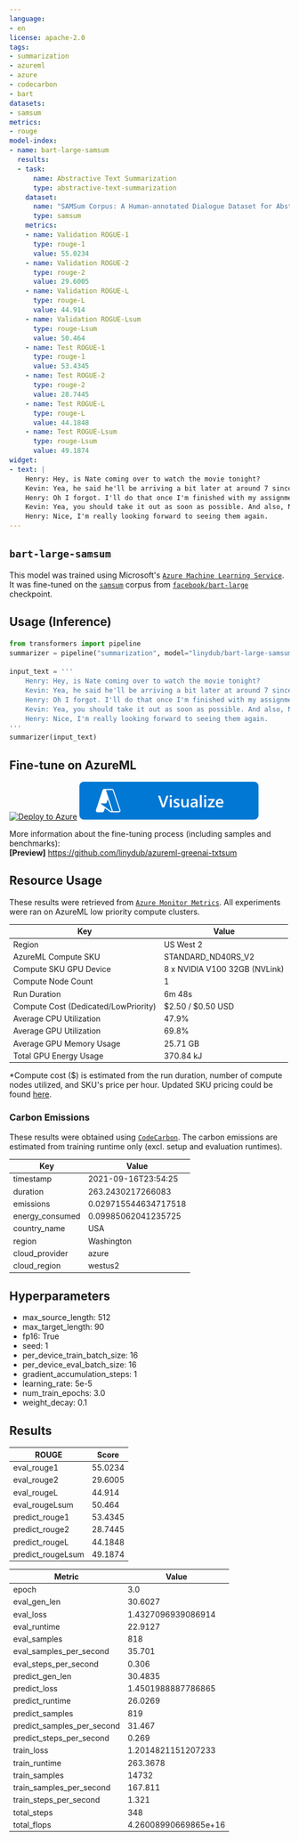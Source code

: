 ```yaml
---
language:
- en
license: apache-2.0
tags:
- summarization
- azureml
- azure
- codecarbon
- bart
datasets:
- samsum
metrics:
- rouge
model-index:
- name: bart-large-samsum
  results:
  - task: 
      name: Abstractive Text Summarization
      type: abstractive-text-summarization
    dataset:
      name: "SAMSum Corpus: A Human-annotated Dialogue Dataset for Abstractive Summarization" 
      type: samsum
    metrics:
    - name: Validation ROGUE-1
      type: rouge-1
      value: 55.0234
    - name: Validation ROGUE-2
      type: rouge-2
      value: 29.6005
    - name: Validation ROGUE-L
      type: rouge-L
      value: 44.914
    - name: Validation ROGUE-Lsum
      type: rouge-Lsum
      value: 50.464
    - name: Test ROGUE-1
      type: rouge-1
      value: 53.4345
    - name: Test ROGUE-2
      type: rouge-2
      value: 28.7445
    - name: Test ROGUE-L
      type: rouge-L
      value: 44.1848
    - name: Test ROGUE-Lsum
      type: rouge-Lsum
      value: 49.1874
widget:
- text: | 
    Henry: Hey, is Nate coming over to watch the movie tonight?
    Kevin: Yea, he said he'll be arriving a bit later at around 7 since he gets off of work at 6. Have you taken out the garbage yet?
    Henry: Oh I forgot. I'll do that once I'm finished with my assignment for my math class.
    Kevin: Yea, you should take it out as soon as possible. And also, Nate is bringing his girlfriend.
    Henry: Nice, I'm really looking forward to seeing them again.
---
```


## `bart-large-samsum`
This model was trained using Microsoft's [`Azure Machine Learning Service`](https://azure.microsoft.com/en-us/services/machine-learning). It was fine-tuned on the [`samsum`](https://huggingface.co/datasets/samsum) corpus from [`facebook/bart-large`](https://huggingface.co/facebook/bart-large) checkpoint.

## Usage (Inference)
```python
from transformers import pipeline
summarizer = pipeline("summarization", model="linydub/bart-large-samsum")

input_text = '''
    Henry: Hey, is Nate coming over to watch the movie tonight?
    Kevin: Yea, he said he'll be arriving a bit later at around 7 since he gets off of work at 6. Have you taken out the garbage yet?
    Henry: Oh I forgot. I'll do that once I'm finished with my assignment for my math class.
    Kevin: Yea, you should take it out as soon as possible. And also, Nate is bringing his girlfriend.
    Henry: Nice, I'm really looking forward to seeing them again.
'''
summarizer(input_text)
```

## Fine-tune on AzureML
[![Deploy to Azure](https://aka.ms/deploytoazurebutton)](https://portal.azure.com/#create/Microsoft.Template/uri/https%3A%2F%2Fraw.githubusercontent.com%2Flinydub%2Fazureml-greenai-txtsum%2Fmain%2F.cloud%2Ftemplate-hub%2Flinydub%2Farm-bart-large-samsum.json) [![Visualize](https://raw.githubusercontent.com/Azure/azure-quickstart-templates/master/1-CONTRIBUTION-GUIDE/images/visualizebutton.svg?sanitize=true)](http://armviz.io/#/?load=https://raw.githubusercontent.com/linydub/azureml-greenai-txtsum/main/.cloud/template-hub/linydub/arm-bart-large-samsum.json)

More information about the fine-tuning process (including samples and benchmarks):  
**[Preview]** https://github.com/linydub/azureml-greenai-txtsum

## Resource Usage
These results were retrieved from [`Azure Monitor Metrics`](https://docs.microsoft.com/en-us/azure/azure-monitor/essentials/data-platform-metrics). All experiments were ran on AzureML low priority compute clusters.

| Key | Value |
| --- | ----- |
| Region | US West 2 |
| AzureML Compute SKU | STANDARD_ND40RS_V2 |
| Compute SKU GPU Device | 8 x NVIDIA V100 32GB (NVLink) |
| Compute Node Count | 1 |
| Run Duration | 6m 48s |
| Compute Cost (Dedicated/LowPriority) | $2.50 / $0.50 USD |
| Average CPU Utilization | 47.9% |
| Average GPU Utilization | 69.8% |
| Average GPU Memory Usage | 25.71 GB |
| Total GPU Energy Usage | 370.84 kJ |


*Compute cost ($) is estimated from the run duration, number of compute nodes utilized, and SKU's price per hour. Updated SKU pricing could be found [here](https://azure.microsoft.com/en-us/pricing/details/machine-learning).  

### Carbon Emissions
These results were obtained using [`CodeCarbon`](https://github.com/mlco2/codecarbon). The carbon emissions are estimated from training runtime only (excl. setup and evaluation runtimes).  

| Key | Value |
| --- | ----- |
| timestamp | 2021-09-16T23:54:25 |
| duration | 263.2430217266083 |
| emissions | 0.029715544634717518 |
| energy_consumed | 0.09985062041235725 |
| country_name | USA |
| region | Washington |
| cloud_provider | azure |
| cloud_region | westus2 |

## Hyperparameters

- max_source_length: 512
- max_target_length: 90
- fp16: True
- seed: 1
- per_device_train_batch_size: 16
- per_device_eval_batch_size: 16
- gradient_accumulation_steps: 1
- learning_rate: 5e-5
- num_train_epochs: 3.0
- weight_decay: 0.1



## Results
| ROUGE | Score |
| ----- | ----- |
| eval_rouge1 | 55.0234 |
| eval_rouge2 | 29.6005 |
| eval_rougeL | 44.914 |
| eval_rougeLsum | 50.464 |
| predict_rouge1 | 53.4345 |
| predict_rouge2 | 28.7445 |
| predict_rougeL | 44.1848 |
| predict_rougeLsum | 49.1874 |

| Metric | Value |
| ------ | ----- |
| epoch | 3.0 |
| eval_gen_len | 30.6027 |
| eval_loss | 1.4327096939086914 |
| eval_runtime | 22.9127 |
| eval_samples | 818 |
| eval_samples_per_second | 35.701 |
| eval_steps_per_second | 0.306 |
| predict_gen_len | 30.4835 |
| predict_loss | 1.4501988887786865 |
| predict_runtime | 26.0269 |
| predict_samples | 819 |
| predict_samples_per_second | 31.467 |
| predict_steps_per_second | 0.269 |
| train_loss | 1.2014821151207233 |
| train_runtime | 263.3678 |
| train_samples | 14732 |
| train_samples_per_second | 167.811 |
| train_steps_per_second | 1.321 |
| total_steps | 348 |
| total_flops | 4.26008990669865e+16 |
